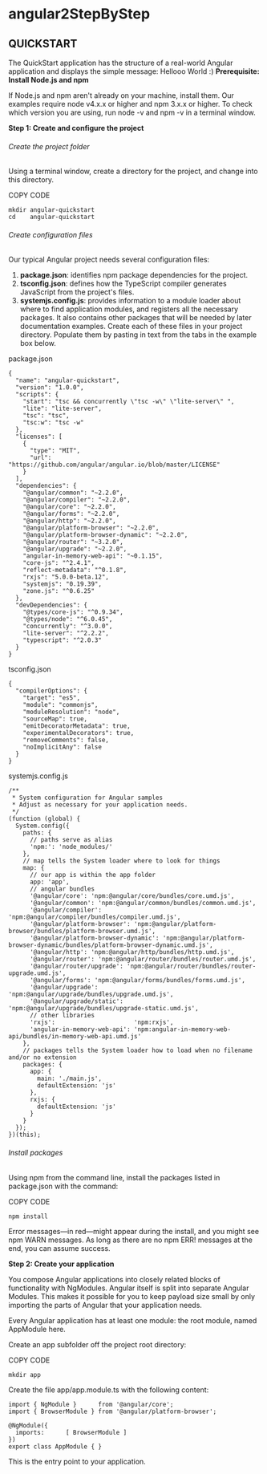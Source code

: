 # angular2StepByStep
## QUICKSTART
The QuickStart application has the structure of a real-world Angular application and displays the simple message: Hellooo World :)
**Prerequisite: Install Node.js and npm**

If Node.js and npm aren't already on your machine, install them. Our examples require node v4.x.x or higher and npm 3.x.x or higher. To check which version you are using, run node -v and npm -v in a terminal window.

**Step 1: Create and configure the project**

###### Create the project folder
Using a terminal window, create a directory for the project, and change into this directory.

COPY CODE
```
mkdir angular-quickstart
cd    angular-quickstart
```

###### Create configuration files
Our typical Angular project needs several configuration files:

1. **package.json**: identifies npm package dependencies for the project.
2. **tsconfig.json**: defines how the TypeScript compiler generates JavaScript from the project's files.
3. **systemjs.config.js**: provides information to a module loader about where to find application modules, and registers all the necessary packages. It also contains other packages that will be needed by later documentation examples.
Create each of these files in your project directory. Populate them by pasting in text from the tabs in the example box below.

package.json
```
{
  "name": "angular-quickstart",
  "version": "1.0.0",
  "scripts": {
    "start": "tsc && concurrently \"tsc -w\" \"lite-server\" ",
    "lite": "lite-server",
    "tsc": "tsc",
    "tsc:w": "tsc -w"
  },
  "licenses": [
    {
      "type": "MIT",
      "url": "https://github.com/angular/angular.io/blob/master/LICENSE"
    }
  ],
  "dependencies": {
    "@angular/common": "~2.2.0",
    "@angular/compiler": "~2.2.0",
    "@angular/core": "~2.2.0",
    "@angular/forms": "~2.2.0",
    "@angular/http": "~2.2.0",
    "@angular/platform-browser": "~2.2.0",
    "@angular/platform-browser-dynamic": "~2.2.0",
    "@angular/router": "~3.2.0",
    "@angular/upgrade": "~2.2.0",
    "angular-in-memory-web-api": "~0.1.15",
    "core-js": "^2.4.1",
    "reflect-metadata": "^0.1.8",
    "rxjs": "5.0.0-beta.12",
    "systemjs": "0.19.39",
    "zone.js": "^0.6.25"
  },
  "devDependencies": {
    "@types/core-js": "^0.9.34",
    "@types/node": "^6.0.45",
    "concurrently": "^3.0.0",
    "lite-server": "^2.2.2",
    "typescript": "^2.0.3"
  }
}
```

tsconfig.json
```
{
  "compilerOptions": {
    "target": "es5",
    "module": "commonjs",
    "moduleResolution": "node",
    "sourceMap": true,
    "emitDecoratorMetadata": true,
    "experimentalDecorators": true,
    "removeComments": false,
    "noImplicitAny": false
  }
}
```

systemjs.config.js
```
/**
 * System configuration for Angular samples
 * Adjust as necessary for your application needs.
 */
(function (global) {
  System.config({
    paths: {
      // paths serve as alias
      'npm:': 'node_modules/'
    },
    // map tells the System loader where to look for things
    map: {
      // our app is within the app folder
      app: 'app',
      // angular bundles
      '@angular/core': 'npm:@angular/core/bundles/core.umd.js',
      '@angular/common': 'npm:@angular/common/bundles/common.umd.js',
      '@angular/compiler': 'npm:@angular/compiler/bundles/compiler.umd.js',
      '@angular/platform-browser': 'npm:@angular/platform-browser/bundles/platform-browser.umd.js',
      '@angular/platform-browser-dynamic': 'npm:@angular/platform-browser-dynamic/bundles/platform-browser-dynamic.umd.js',
      '@angular/http': 'npm:@angular/http/bundles/http.umd.js',
      '@angular/router': 'npm:@angular/router/bundles/router.umd.js',
      '@angular/router/upgrade': 'npm:@angular/router/bundles/router-upgrade.umd.js',
      '@angular/forms': 'npm:@angular/forms/bundles/forms.umd.js',
      '@angular/upgrade': 'npm:@angular/upgrade/bundles/upgrade.umd.js',
      '@angular/upgrade/static': 'npm:@angular/upgrade/bundles/upgrade-static.umd.js',
      // other libraries
      'rxjs':                      'npm:rxjs',
      'angular-in-memory-web-api': 'npm:angular-in-memory-web-api/bundles/in-memory-web-api.umd.js'
    },
    // packages tells the System loader how to load when no filename and/or no extension
    packages: {
      app: {
        main: './main.js',
        defaultExtension: 'js'
      },
      rxjs: {
        defaultExtension: 'js'
      }
    }
  });
})(this);
```
###### Install packages
Using npm from the command line, install the packages listed in package.json with the command:

COPY CODE
```
npm install
```
Error messages—in red—might appear during the install, and you might see npm WARN messages. As long as there are no npm ERR! messages at the end, you can assume success.

**Step 2: Create your application**

You compose Angular applications into closely related blocks of functionality with NgModules. Angular itself is split into separate Angular Modules. This makes it possible for you to keep payload size small by only importing the parts of Angular that your application needs.

Every Angular application has at least one module: the root module, named AppModule here.

Create an app subfolder off the project root directory:

COPY CODE
```
mkdir app
```
Create the file app/app.module.ts with the following content:
```
import { NgModule }      from '@angular/core';
import { BrowserModule } from '@angular/platform-browser';

@NgModule({
  imports:      [ BrowserModule ]
})
export class AppModule { }
```
This is the entry point to your application.

